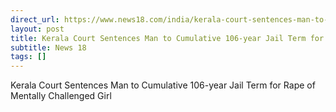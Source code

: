 ```yaml
---
direct_url: https://www.news18.com/india/kerala-court-sentences-man-to-cumulative-106-year-jail-term-for-rape-of-mentally-challenged-girl-8871229.html
layout: post
title: Kerala Court Sentences Man to Cumulative 106-year Jail Term for Rape of Mentally Challenged Girl
subtitle: News 18
tags: []
---
```


Kerala Court Sentences Man to Cumulative 106-year Jail Term for Rape of Mentally Challenged Girl
